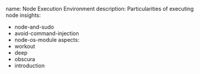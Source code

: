 name: Node Execution Environment
description: Particularities of executing node
insights:
  - node-and-sudo
  - avoid-command-injection
  - node-os-module
aspects:
  - workout
  - deep
  - obscura
  - introduction
